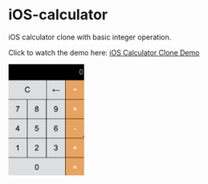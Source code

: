 # iOS-calculator
iOS calculator clone with basic integer operation.

Click to watch the demo here:
[iOS Calculator Clone Demo](https://recordit.co/yHw0Rgnsof)

<img src="demo/calculator-demo.png" width="30%" height="50%">